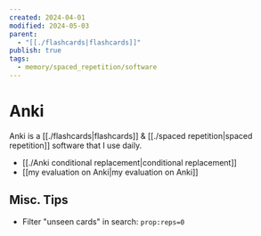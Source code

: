 ```yaml
---
created: 2024-04-01
modified: 2024-05-03
parent:
  - "[[./flashcards|flashcards]]"
publish: true
tags:
  - memory/spaced_repetition/software
---
```


# Anki
Anki is a [[./flashcards|flashcards]] & [[./spaced repetition|spaced repetition]] software that I use daily.

- [[./Anki conditional replacement|conditional replacement]]
- [[my evaluation on Anki|my evaluation on Anki]]

## Misc. Tips
- Filter "unseen cards" in search: `prop:reps=0`